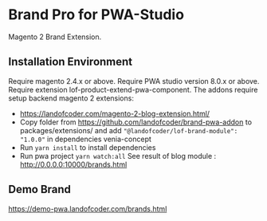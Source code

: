 # Brand Pro for PWA-Studio

Magento 2 Brand Extension.

## Installation Environment
Require magento 2.4.x or above.
Require PWA studio version 8.0.x or above.
Require extension lof-product-extend-pwa-component.
The addons require setup backend magento 2 extensions:
- https://landofcoder.com/magento-2-blog-extension.html/
- Copy folder from https://github.com/landofcoder/brand-pwa-addon to packages/extensions/
and add ```"@landofcoder/lof-brand-module": "1.0.0"``` in dependencies venia-concept
- Run ```yarn install``` to install dependencies
- Run pwa project ```yarn watch:all```
See result of blog module : http://0.0.0.0:10000/brands.html
## Demo Brand
https://demo-pwa.landofcoder.com/brands.html
